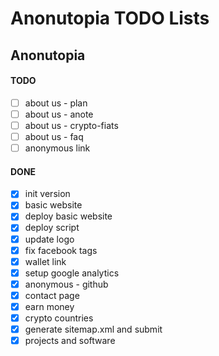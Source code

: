 # Anonutopia TODO Lists

## Anonutopia

#### TODO

- [ ] about us - plan
- [ ] about us - anote
- [ ] about us - crypto-fiats
- [ ] about us - faq
- [ ] anonymous link

#### DONE

- [x] init version
- [x] basic website
- [x] deploy basic website
- [x] deploy script
- [x] update logo
- [x] fix facebook tags
- [x] wallet link
- [x] setup google analytics
- [x] anonymous - github
- [x] contact page
- [x] earn money
- [x] crypto countries
- [x] generate sitemap.xml and submit
- [x] projects and software
